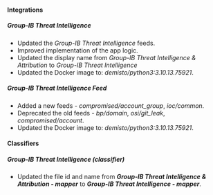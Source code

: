 
#### Integrations

##### Group-IB Threat Intelligence
- Updated the *Group-IB Threat Intelligence* feeds.
- Improved implementation of the app logic.
- Updated the display name from *Group-IB Threat Intelligence & Attribution* to *Group-IB Threat Intelligence* 
- Updated the Docker image to: *demisto/python3:3.10.13.75921*.


##### Group-IB Threat Intelligence Feed
- Added a new feeds - *compromised/account_group*, *ioc/common*.
- Deprecated the old feeds - *bp/domain*, *osi/git_leak*, *compromised/account*.
- Updated the Docker image to: *demisto/python3:3.10.13.75921*.


#### Classifiers

##### Group-IB Threat Intelligence (classifier)
- Updated the file id and name from ***Group-IB Threat Intelligence & Attribution - mapper*** to ***Group-IB Threat Intelligence - mapper***.
